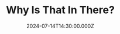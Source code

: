---
video:
  type: vimeo
  id: 983913025
speaker:
  permalink: bart-wilkins
  name: Bart Wilkins
title: 3. Why Is That In There?
image: https://i.imgur.com/QkZPEs3.png
date: 2024-07-14T14:30:00.000Z
series: "scripture-under-scrutiny"
---